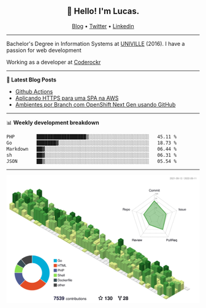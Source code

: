 <h2 align="center">👋 Hello! I'm Lucas.</h2>
<p align="center">
  <a href="https://www.lucassabreu.net.br/">Blog</a> •
  <a href="https://twitter.com/lucassabreu">Twitter</a> •
  <a href="https://www.linkedin.com/in/lucassantosabreu/">Linkedin</a>
</p>

---

Bachelor's Degree in Information Systems at [UNIVILLE](https://www.univille.edu.br//en/index/593619) (2016).
I have a passion for web development

Working as a developer at [Coderockr](https://github.com/Coderockr)

---

**📝 Latest Blog Posts**

<!-- BLOG-POST-LIST:START -->
- [Github Actions](https://www.lucassabreu.net.br/post/github-actions/)
- [Aplicando HTTPS para uma SPA na AWS](https://www.lucassabreu.net.br/post/aplicando-https-para-uma-spa-na-aws/)
- [Ambientes por Branch com OpenShift Next Gen usando GitHub](https://www.lucassabreu.net.br/post/ambientes-por-branch-com-openshift-next-gen-usando-github/)
<!-- BLOG-POST-LIST:END -->

---

📊 **Weekly development breakdown**
<!--START_SECTION:waka-->
```text
PHP        ██████████████████▒░░░░░░░░░░░░░░░░░░░░░░   45.11 % 
Go         ███████▓░░░░░░░░░░░░░░░░░░░░░░░░░░░░░░░░░   18.73 % 
Markdown   ██▓░░░░░░░░░░░░░░░░░░░░░░░░░░░░░░░░░░░░░░   06.44 % 
sh         ██▓░░░░░░░░░░░░░░░░░░░░░░░░░░░░░░░░░░░░░░   06.31 % 
JSON       ██▒░░░░░░░░░░░░░░░░░░░░░░░░░░░░░░░░░░░░░░   05.54 % 
```
<!--END_SECTION:waka-->

---

![](./profile-3d-contrib/profile-green-animate.svg)

<!-- vim: spelllang=en
